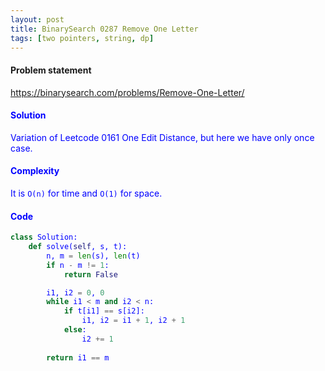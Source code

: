```yaml
---
layout: post
title: BinarySearch 0287 Remove One Letter
tags: [two pointers, string, dp]
---
```


#### Problem statement

<a href="https://binarysearch.com/problems/Remove-One-Letter/"> <font color = blue>https://binarysearch.com/problems/Remove-One-Letter/

#### Solution
Variation of Leetcode 0161 One Edit Distance, but here we have only once case.

#### Complexity
It is `O(n)` for time and `O(1)` for space.

#### Code
```python
class Solution:
    def solve(self, s, t):
        n, m = len(s), len(t)
        if n - m != 1:
            return False

        i1, i2 = 0, 0
        while i1 < m and i2 < n:
            if t[i1] == s[i2]:
                i1, i2 = i1 + 1, i2 + 1
            else:
                i2 += 1
                
        return i1 == m
```
